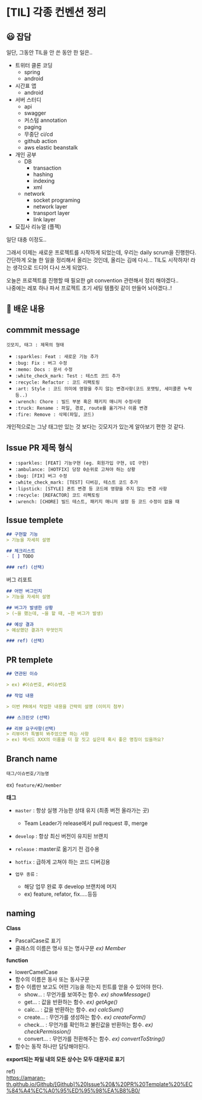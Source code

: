 # [TIL] 각종 컨벤션 정리

##  😃 잡담
일단, 그동안 TIL을 안 쓴 동안 한 일은..

- 트위터 클론 코딩
  - spring 
  - android
- 시간표 앱
  - android
- 서버 스터디
  - api
  - swagger
  - 커스텀 annotation
  - paging
  - 무중단 ci/cd
  - github action
  - aws elastic beanstalk
- 개인 공부
  - DB
    - transaction
    - hashing
    - indexing
    - xml
  - network
    - socket programing
    - network layer
    - transport layer
    - link layer
- 묘집사 리뉴얼 (플젝)

일단 대충 이정도..

그래서 이제는 새로운 프로젝트를 시작하게 되었는데, 우리는 daily scrum을 진행한다. 간단하게 오늘 한 일을 정리해서 올리는 것인데, 
올리는 김에 다시... TIL도 시작하자! 라는 생각으로 드디어 다시 쓰게 되었다.

오늘은 프로젝트를 진행할 때 필요한 git convention 관련해서 정리 해야겠다..<br>
나중에는 레포 하나 파서 프로젝트 초기 세팅 템플릿 같이 만들어 놔야겠다..!

## 📄 배운 내용

## commmit message

`깃모지, 태그 : 제목의 형태`

- `:sparkles: Feat : 새로운 기능 추가`
- `:bug: Fix : 버그 수정`
- `:memo: Docs : 문서 수정`
- `:white_check_mark: Test : 테스트 코드 추가`
- `:recycle: Refactor : 코드 리팩토링`
- `:art: Style : 코드 의미에 영향을 주지 않는 변경사항(코드 포맷팅, 세미콜론 누락 등..)`
- `:wrench: Chore : 빌드 부분 혹은 패키지 매니저 수정사항`
- `:truck: Rename : 파일, 경로, route를 옮기거나 이름 변경`
- `:fire: Remove : 삭제(파일, 코드)`

개인적으로는 그냥 태그만 있는 것 보다는 깃모지가 있는게 알아보기 편한 것 같다.

## Issue PR 제목 형식

- `:sparkles: [FEAT] 기능구현 (eg. 회원가입 구현, UI 구현)`
- `:ambulance: [HOTFIX] 당장 0순위로 고쳐야 하는 상황`
- `:bug: [FIX] 버그 수정`
- `:white_check_mark: [TEST] 디버깅, 테스트 코드 추가`
- `:lipstick: [STYLE] 폰트 변경 등 코드에 영향을 주지 않는 변경 사항`
- `:recycle: [REFACTOR] 코드 리펙토링`
- `:wrench: [CHORE] 빌드 테스트, 패키지 매니저 설정 등 코드 수정이 없을 때`

## Issue templete

```md
## 구현할 기능
> 기능을 자세히 설명

## 체크리스트
- [ ] TODO

### ref) (선택)
```

버그 리포트 
```md
## 어떤 버그인지
> 기능을 자세히 설명

## 버그가 발생한 상황
> (~을 했는데, ~을 할 때, ~한 버그가 발생)

## 예상 결과 
> 예상했던 결과가 무엇인지

### ref) (선택)
```

## PR templete
```md
## 연관된 이슈

> ex) #이슈번호, #이슈번호

## 작업 내용

> 이번 PR에서 작업한 내용을 간략히 설명 (이미지 첨부)

### 스크린샷 (선택)

## 리뷰 요구사항(선택)
> 리뷰어가 특별히 봐주었으면 하는 사항
> ex) 메서드 XXX의 이름을 더 잘 짓고 싶은데 혹시 좋은 명칭이 있을까요?
```

## Branch name
`태그/이슈번호/기능명`

ex) `feature/#2/member`

**태그**
- `master` : 항상 실행 가능한 상태 유지 (최종 버전 올라가는 곳)
  - Team Leader가 release에서 pull request 후, merge
- `develop` : 항상 최신 버전이 유지된 브랜치
- `release` : master로 옮기기 전 검수용
- `hotfix` : 급하게 고쳐야 하는 코드 디버깅용


- `업무 종류` : 
    - 해당 업무 완료 후 develop 브랜치에 머지
    - ex) feature, refator, fix.....등등

## naming
**Class**
- PascalCase로 표기
- 클래스의 이름은 명사 또는 명사구문 _ex) Member_

**function**
- lowerCamelCase
- 함수의 이름은 동사 또는 동사구문
- 함수 이름만 보고도 어떤 기능을 하는지 힌트를 얻을 수 있어야 한다.
  - show... : 무언가를 보여주는 함수.  _ex) showMessage()_
  - get... : 값을 반환하는 함수.  _ex) getAge()_
  - calc... : 값을 반환하는 함수. _ex) calcSum()_
  - create... : 무언가를 생성하는 함수. _ex) createForm()_
  - check... : 무언가를 확인하고 불린값을 반환하는 함수. _ex) checkPermission()_
  - convert... : 무언가를 전환해주는 함수. _ex) convertToString()_
- 함수는 동작 하나만 담당해야된다.


**export되는 파일 내의 모든 상수는 모두 대문자로 표기**


ref) <br>
https://amaran-th.github.io/Github/[Github]%20Issue%20&%20PR%20Template%20%EC%84%A4%EC%A0%95%ED%95%98%EA%B8%B0/